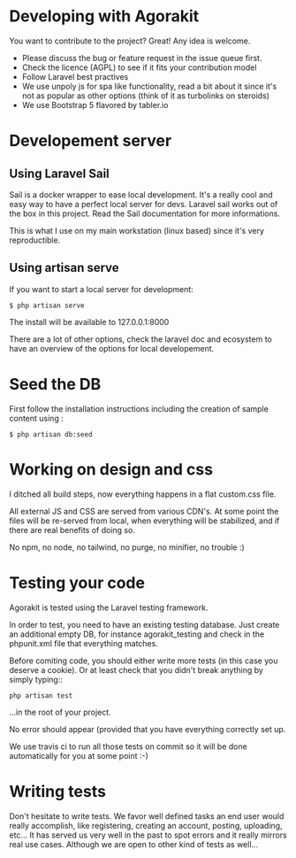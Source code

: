 # Developing with Agorakit

You want to contribute to the project? Great! Any idea is welcome. 

- Please discuss the bug or feature request in the issue queue first.
- Check the licence (AGPL) to see if it fits your contribution model
- Follow Laravel best practives
- We use unpoly js for spa like functionality, read a bit about it since it's not as popular as other options (think of it as turbolinks on steroids)
- We use Bootstrap 5 flavored by tabler.io


# Developement server

## Using Laravel Sail
Sail is a docker wrapper to ease local development. It's a really cool and easy way to have a perfect local server for devs.
Laravel sail works out of the box in this project. Read the Sail documentation for more informations. 

This is what I use on my main workstation (linux based) since it's very reproductible.


## Using artisan serve

If you want to start a local server for development:

    $ php artisan serve

The install will be available to 127.0.0.1:8000

There are a lot of other options, check the laravel doc and ecosystem to have an overview of the options for local developement.

# Seed the DB 
First follow the installation instructions including the creation of sample content using :

    $ php artisan db:seed


# Working on design and css

I ditched all build steps, now everything happens in a flat custom.css file.

All external JS and CSS are served from various CDN's. At some point the files will be re-served from local, when everything will be stabilized, and if there are real benefits of doing so.

No npm, no node, no tailwind, no purge, no minifier, no trouble :)


# Testing your code

Agorakit is tested using the Laravel testing framework.

In order to test, you need to have an existing testing database. Just create an additional empty DB, for instance agorakit_testing and check in the phpunit.xml file that everything matches.

Before comiting code, you should either write more tests (in this case you deserve a cookie). Or at least check that you didn't break anything by simply typing::

    php artisan test

...in the root of your project.

No error should appear (provided that you have everything correctly set up.

We use travis ci to run all those tests on commit so it will be done automatically for you at some point :-)

# Writing tests

Don't hesitate to write tests. We favor well defined tasks an end user would really accomplish, like registering, creating an account, posting, uploading, etc... It has served us very well in the past to spot errors and it really mirrors real use cases. Although we are open to other kind of tests as well...
